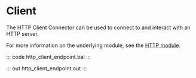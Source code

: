 # Client

The HTTP Client Connector can be used to connect to and interact with an HTTP server.

For more information on the underlying module, see the [HTTP module](https://lib.ballerina.io/ballerina/http/latest/).

::: code http_client_endpoint.bal :::

::: out http_client_endpoint.out :::